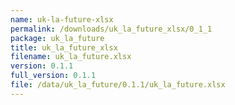 ```yaml
---
name: uk-la-future-xlsx
permalink: /downloads/uk_la_future_xlsx/0_1_1
package: uk_la_future
title: uk_la_future_xlsx
filename: uk_la_future.xlsx
version: 0.1.1
full_version: 0.1.1
file: /data/uk_la_future/0.1.1/uk_la_future.xlsx
---
```

